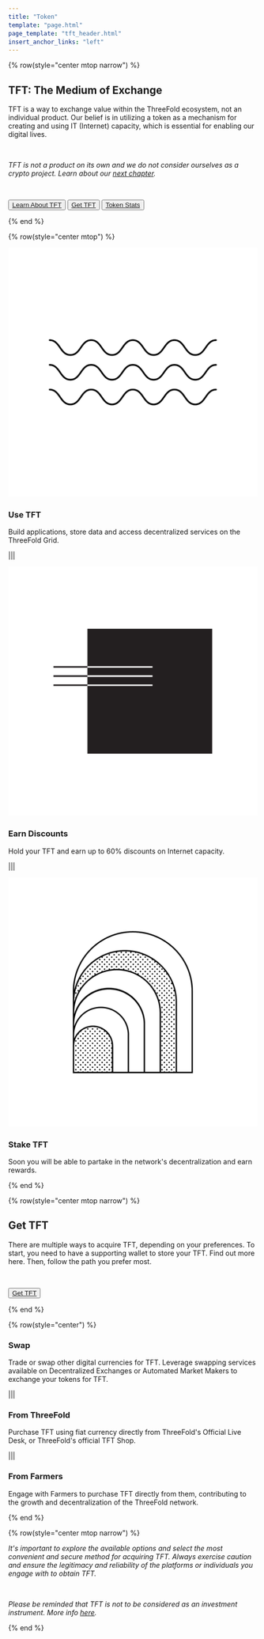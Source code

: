 ```yaml
---
title: "Token"
template: "page.html"
page_template: "tft_header.html"
insert_anchor_links: "left"
---
```


<!-- section 1 (tft header) -->

{% row(style="center mtop narrow") %}

## **TFT**: The Medium of **Exchange**

TFT is a way to exchange value within the ThreeFold ecosystem, not an individual product. Our belief is in utilizing a token as a mechanism for creating and using IT (Internet) capacity, which is essential for enabling our digital lives.

<br>

*TFT is not a product on its own and we do not consider ourselves as a crypto project. Learn about our [next chapter](/next).*

<br>

<button>[Learn About TFT](https://manual.grid.tf/threefold_token/threefold_token.html)</button>
<button>[Get TFT](https://manual.grid.tf/threefold_token/buy_sell_tft/buy_sell_tft.html)</button>
<button>[Token Stats](https://library.threefold.me/info/threefold#/tokens/threefold__stats_token_overview)</button>

{% end %}

<!-- section 2 (uses of tft) -->

{% row(style="center mtop") %}

![](use_.png#icon)
### **Use TFT**
Build applications, store data and access decentralized services on the ThreeFold Grid.

|||

![](earn_.png#icon)
### **Earn Discounts**
Hold your TFT and earn up to 60% discounts on Internet capacity.  

|||

![](stake_.png#icon)
### **Stake TFT**
Soon you will be able to partake in the network's decentralization and earn rewards.

{% end %}

<!-- section 1 (tft header) -->

{% row(style="center mtop narrow") %}

## **Get** TFT

There are multiple ways to acquire TFT, depending on your preferences. To start, you need to have a supporting wallet to store your TFT. Find out more here. Then, follow the path you prefer most.

<br>

<button>[Get TFT](https://manual.grid.tf/threefold_token/buy_sell_tft/buy_sell_tft.html)</button>

{% end %}

{% row(style="center") %}

### **Swap**
Trade or swap other digital currencies for TFT. Leverage swapping services available on Decentralized Exchanges or Automated Market Makers to exchange your tokens for TFT.

|||

### **From ThreeFold**
Purchase TFT using fiat currency directly from ThreeFold's Official Live Desk, or ThreeFold's official TFT Shop.

|||

### **From Farmers**
Engage with Farmers to purchase TFT directly from them, contributing to the growth and decentralization of the ThreeFold network.

{% end %}

{% row(style="center mtop narrow") %}

*It's important to explore the available options and select the most convenient and secure method for acquiring TFT. Always exercise caution and ensure the legitimacy and reliability of the platforms or individuals you engage with to obtain TFT.*

<br>

*Please be reminded that TFT is not to be considered as an investment instrument. More info [here](https://manual.grid.tf/threefold_token/buy_sell_tft/buy_sell_tft.html#disclaimer).*

{% end %}
